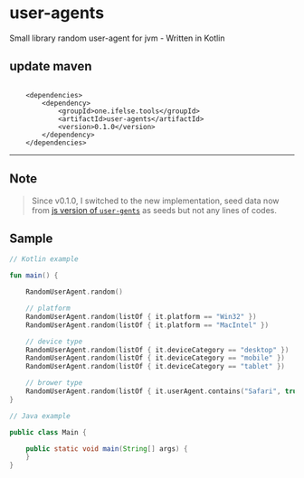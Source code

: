 # user-agents

Small library random user-agent for jvm - Written in Kotlin

## update maven

```maven
    
    <dependencies>
        <dependency>
            <groupId>one.ifelse.tools</groupId>
            <artifactId>user-agents</artifactId>
            <version>0.1.0</version>
        </dependency>
    </dependencies>
```

--------

## Note

> Since v0.1.0, I switched to the new implementation, seed data now from [js version of
`user-gents`](https://www.npmjs.com/package/user-agents) as seeds but not any lines of
> codes.

## Sample

```kotlin
// Kotlin example

fun main() {

    RandomUserAgent.random()

    // platform
    RandomUserAgent.random(listOf { it.platform == "Win32" })
    RandomUserAgent.random(listOf { it.platform == "MacIntel" })

    // device type
    RandomUserAgent.random(listOf { it.deviceCategory == "desktop" })
    RandomUserAgent.random(listOf { it.deviceCategory == "mobile" })
    RandomUserAgent.random(listOf { it.deviceCategory == "tablet" })

    // brower type
    RandomUserAgent.random(listOf { it.userAgent.contains("Safari", true) })
}
```

```java
// Java example

public class Main {

    public static void main(String[] args) {
    }
}
```
